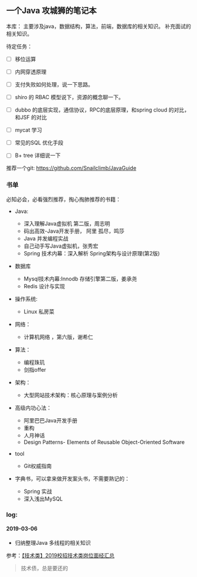 
一个Java 攻城狮的笔记本
----



本库：
主要涉及java，数据结构，算法，前端，数据库的相关知识。
补充面试的相关知识。



待定任务：

- [ ] 移位运算
- [ ] 内网穿透原理
- [ ] 支付失败如何处理，说一下思路。
- [ ] shiro 的 RBAC 模型说下，资源的概念聊一下。
- [ ] dubbo 的底层实现，通信协议，RPC的底层原理，和spring cloud 的对比，和JSF 的对比
- [ ] mycat 学习

- [ ] 常见的SQL 优化手段
- [ ] B+ tree 详细说一下





推荐一个git:
https://github.com/Snailclimb/JavaGuide


### 书单


必知必会，必看强烈推荐，掏心掏肺推荐的书籍：

+ Java:
    + 深入理解Java虚拟机 第二版，周志明
    + 码出高效-Java开发手册， 阿里 孤尽，鸣莎
    + Java 并发编程实战
    + 自己动手写Java虚拟机，张秀宏
    + Spring 技术内幕：深入解析 Spring架构与设计原理(第2版)
+ 数据库
    + Mysql技术内幕:Innodb 存储引擎第二版，姜承尧
    + Redis 设计与实现
+ 操作系统:
    + Linux 私房菜
+ 网络：
    + 计算机网络 ，第六版，谢希仁
+ 算法：
    + 编程珠玑
    + 剑指offer
+ 架构：
    + 大型网站技术架构：核心原理与案例分析
+ 高级内功心法：
    + 阿里巴巴Java开发手册
    + 重构
    + 人月神话
    + Design Patterns- Elements of Reusable Object-Oriented Software
+ tool 
    + Git权威指南




+ 字典书，可以拿来做开发案头书，不需要熟记的：
    + Spring 实战
    + 深入浅出MySQL

### log:


#### 2019-03-06

+ 归纳整理Java 多线程的相关知识




参考：[【技术类】2019校招技术类岗位面经汇总](https://www.nowcoder.com/discuss/146655)






> 技术债，总是要还的




























